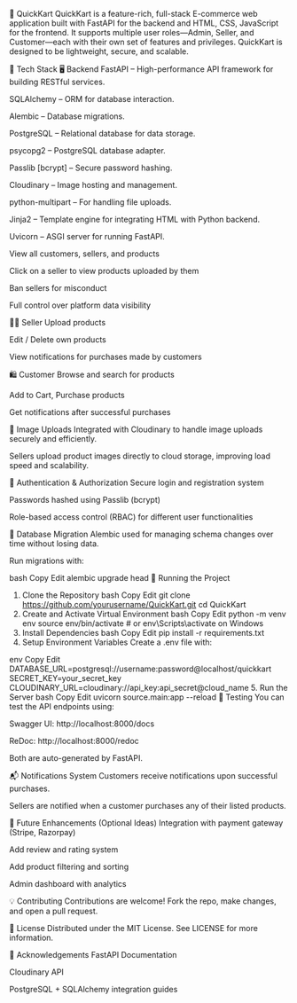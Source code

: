 🛒 QuickKart
QuickKart is a feature-rich, full-stack E-commerce web application built with FastAPI for the backend and HTML, CSS, JavaScript for the frontend. It supports multiple user roles—Admin, Seller, and Customer—each with their own set of features and privileges. QuickKart is designed to be lightweight, secure, and scalable.

🔧 Tech Stack
🖥 Backend
FastAPI – High-performance API framework for building RESTful services.

SQLAlchemy – ORM for database interaction.

Alembic – Database migrations.

PostgreSQL – Relational database for data storage.

psycopg2 – PostgreSQL database adapter.

Passlib [bcrypt] – Secure password hashing.

Cloudinary – Image hosting and management.

python-multipart – For handling file uploads.

Jinja2 – Template engine for integrating HTML with Python backend.

Uvicorn – ASGI server for running FastAPI.


View all customers, sellers, and products

Click on a seller to view products uploaded by them

Ban sellers for misconduct

Full control over platform data visibility

🧑‍💼 Seller
Upload products

Edit / Delete own products

View notifications for purchases made by customers

🛍 Customer
Browse and search for products

Add to Cart, Purchase products

Get notifications after successful purchases

📸 Image Uploads
Integrated with Cloudinary to handle image uploads securely and efficiently.

Sellers upload product images directly to cloud storage, improving load speed and scalability.

🔐 Authentication & Authorization
Secure login and registration system

Passwords hashed using Passlib (bcrypt)

Role-based access control (RBAC) for different user functionalities

🔄 Database Migration
Alembic used for managing schema changes over time without losing data.

Run migrations with:

bash
Copy
Edit
alembic upgrade head
🚀 Running the Project
1. Clone the Repository
bash
Copy
Edit
git clone https://github.com/yourusername/QuickKart.git
cd QuickKart
2. Create and Activate Virtual Environment
bash
Copy
Edit
python -m venv env
source env/bin/activate  # or env\Scripts\activate on Windows
3. Install Dependencies
bash
Copy
Edit
pip install -r requirements.txt
4. Setup Environment Variables
Create a .env file with:

env
Copy
Edit
DATABASE_URL=postgresql://username:password@localhost/quickkart
SECRET_KEY=your_secret_key
CLOUDINARY_URL=cloudinary://api_key:api_secret@cloud_name
5. Run the Server
bash
Copy
Edit
uvicorn source.main:app --reload
🧪 Testing
You can test the API endpoints using:

Swagger UI: http://localhost:8000/docs

ReDoc: http://localhost:8000/redoc

Both are auto-generated by FastAPI.

📬 Notifications System
Customers receive notifications upon successful purchases.

Sellers are notified when a customer purchases any of their listed products.

📌 Future Enhancements (Optional Ideas)
Integration with payment gateway (Stripe, Razorpay)

Add review and rating system

Add product filtering and sorting

Admin dashboard with analytics

💡 Contributing
Contributions are welcome! Fork the repo, make changes, and open a pull request.

📝 License
Distributed under the MIT License. See LICENSE for more information.

🙌 Acknowledgements
FastAPI Documentation

Cloudinary API

PostgreSQL + SQLAlchemy integration guides
